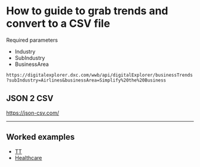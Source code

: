 # How to guide to grab trends and convert to a CSV file

Required parameters

- Industry
- SubIndustry
- BusinessArea

`https://digitalexplorer.dxc.com/wwb/api/digitalExplorer/businessTrends?subIndustry=Airlines&businessArea=Simplify%20the%20Business`


## JSON 2 CSV

https://json-csv.com/

---

## Worked examples

- [TT](travel/readme.md)
- [Healthcare](healthcare/readme.md)